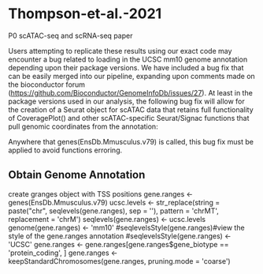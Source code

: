 # Thompson-et-al.-2021
P0 scATAC-seq and scRNA-seq paper

Users attempting to replicate these results using our exact code may encounter a bug related to loading in the UCSC mm10 genome annotation depending upon their package versions. We have included a bug fix that can be easily merged into our pipeline, expanding upon comments made on the bioconductor forum (https://github.com/Bioconductor/GenomeInfoDb/issues/27). At least in the package versions used in our analysis, the following bug fix will allow for the creation of a Seurat object for scATAC data that retains full functionality of CoveragePlot() and other scATAC-specific Seurat/Signac functions that pull genomic coordinates from the annotation:

Anywhere that genes(EnsDb.Mmusculus.v79) is called, this bug fix must be applied to avoid functions erroring.

## Obtain Genome Annotation ##
create granges object with TSS positions
gene.ranges <- genes(EnsDb.Mmusculus.v79)
ucsc.levels <- str_replace(string = paste("chr", seqlevels(gene.ranges), sep = ''),
pattern = 'chrMT', replacement = 'chrM')
seqlevels(gene.ranges) <- ucsc.levels
genome(gene.ranges) <- 'mm10'
#seqlevelsStyle(gene.ranges)#view the style of the gene.ranges annotation
#seqlevelsStyle(gene.ranges) <- 'UCSC'
gene.ranges <- gene.ranges[gene.ranges$gene_biotype == 'protein_coding', ]
gene.ranges <- keepStandardChromosomes(gene.ranges, pruning.mode = 'coarse')
